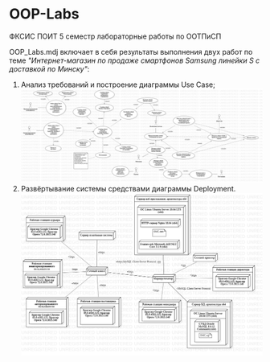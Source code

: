 # OOP-Labs
ФКСИС ПОИТ 5 семестр лабораторные работы по ООТПиСП

OOP_Labs.mdj включает в себя результаты выполнения двух работ по теме _"Интернет-магазин по продаже_ 
_смартфонов Samsung линейки S с доставкой по Минску"_:
1. Анализ требований и построение диаграммы Use Case;
![Иллюстрация результата первой работы](https://github.com/ArtyomButrim/OOP-Labs/blob/master/Assets/UseCaseDiagram1.png)
2. Развёртывание системы средствами диаграммы Deployment.
![Иллюстрация результата второй работы](https://github.com/ArtyomButrim/OOP-Labs/blob/master/Assets/DeploymentDiagram1.png)
